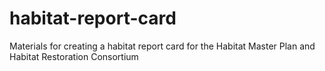 # habitat-report-card

Materials for creating a habitat report card for the Habitat Master Plan and Habitat Restoration Consortium